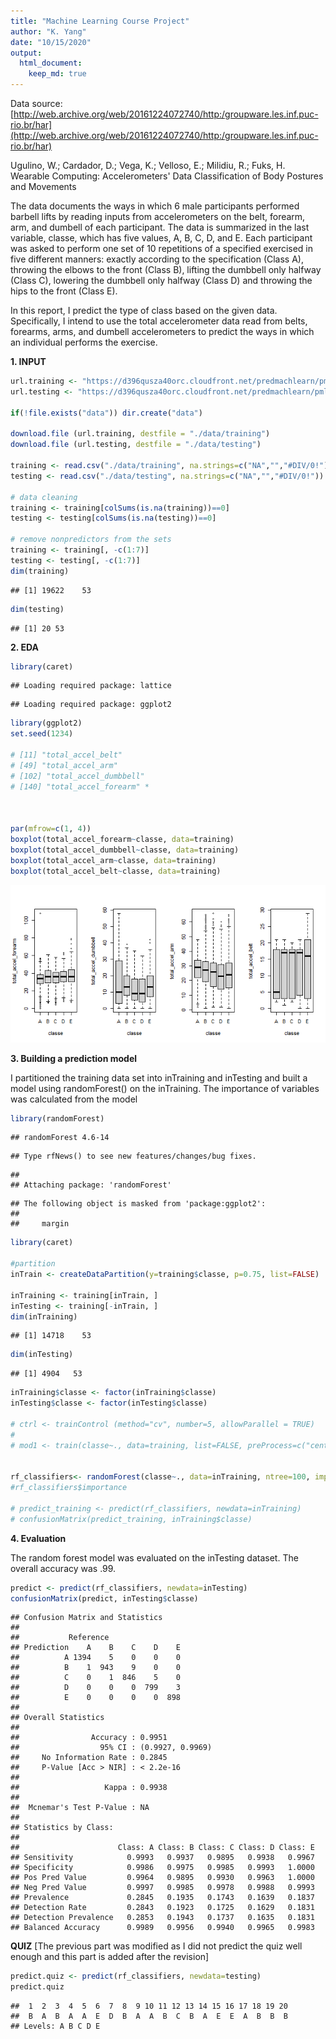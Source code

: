 ```yaml
---
title: "Machine Learning Course Project"
author: "K. Yang"
date: "10/15/2020"
output: 
  html_document:
    keep_md: true
---
```




Data source: [http://web.archive.org/web/20161224072740/http:/groupware.les.inf.puc-rio.br/har](http://web.archive.org/web/20161224072740/http:/groupware.les.inf.puc-rio.br/har)

Ugulino, W.; Cardador, D.; Vega, K.; Velloso, E.; Milidiu, R.; Fuks, H. Wearable Computing: Accelerometers' Data Classification of Body Postures and Movements

The data documents the ways in which 6 male participants performed barbell lifts by reading inputs from accelerometers on the belt, forearm, arm, and dumbell of each participant. The data is summarized in the last variable, classe, which has five values, A, B, C, D, and E. Each participant was asked to perform one set of 10 repetitions of a specified exercised in five different manners: exactly according to the specification (Class A), throwing the elbows to the front (Class B), lifting the dumbbell only halfway (Class C), lowering the dumbbell only halfway (Class D) and throwing the hips to the front (Class E).

In this report, I predict the type of class based on the given data. Specifically, I intend to use the total accelerometer data read from belts, forearms, arms, and dumbell accelerometers to predict the ways in which an individual performs the exercise. 

**1. INPUT**


```r
url.training <- "https://d396qusza40orc.cloudfront.net/predmachlearn/pml-training.csv"
url.testing <- "https://d396qusza40orc.cloudfront.net/predmachlearn/pml-testing.csv"

if(!file.exists("data")) dir.create("data")

download.file (url.training, destfile = "./data/training")
download.file (url.testing, destfile = "./data/testing")

training <- read.csv("./data/training", na.strings=c("NA","","#DIV/0!"))
testing <- read.csv("./data/testing", na.strings=c("NA","","#DIV/0!"))

# data cleaning
training <- training[colSums(is.na(training))==0]
testing <- testing[colSums(is.na(testing))==0]

# remove nonpredictors from the sets
training <- training[, -c(1:7)]
testing <- testing[, -c(1:7)]
dim(training)
```

```
## [1] 19622    53
```

```r
dim(testing)
```

```
## [1] 20 53
```

**2. EDA**


```r
library(caret)
```

```
## Loading required package: lattice
```

```
## Loading required package: ggplot2
```

```r
library(ggplot2)
set.seed(1234)

# [11] "total_accel_belt"
# [49] "total_accel_arm"
# [102] "total_accel_dumbbell" 
# [140] "total_accel_forearm" *



par(mfrow=c(1, 4))
boxplot(total_accel_forearm~classe, data=training)
boxplot(total_accel_dumbbell~classe, data=training)
boxplot(total_accel_arm~classe, data=training)
boxplot(total_accel_belt~classe, data=training)
```

![](MachineLearningCourseProject_files/figure-html/unnamed-chunk-2-1.png)<!-- -->

**3. Building a prediction model**  

I partitioned the training data set into inTraining and inTesting and built a model using randomForest() on the inTraining. The importance of variables was calculated from the model 


```r
library(randomForest)
```

```
## randomForest 4.6-14
```

```
## Type rfNews() to see new features/changes/bug fixes.
```

```
## 
## Attaching package: 'randomForest'
```

```
## The following object is masked from 'package:ggplot2':
## 
##     margin
```

```r
library(caret)

#partition
inTrain <- createDataPartition(y=training$classe, p=0.75, list=FALSE)

inTraining <- training[inTrain, ]
inTesting <- training[-inTrain, ]
dim(inTraining)
```

```
## [1] 14718    53
```

```r
dim(inTesting)
```

```
## [1] 4904   53
```

```r
inTraining$classe <- factor(inTraining$classe)
inTesting$classe <- factor(inTesting$classe)

# ctrl <- trainControl (method="cv", number=5, allowParallel = TRUE)
# 
# mod1 <- train(classe~., data=training, list=FALSE, preProcess=c("center", "scale"), trControl=ctrl) # default method="rf"


rf_classifiers<- randomForest(classe~., data=inTraining, ntree=100, importance=TRUE)
#rf_classifiers$importance

# predict_training <- predict(rf_classifiers, newdata=inTraining)
# confusionMatrix(predict_training, inTraining$classe)
```



**4. Evaluation**  

The random forest model was evaluated on the inTesting dataset. The overall accuracy was .99. 


```r
predict <- predict(rf_classifiers, newdata=inTesting)
confusionMatrix(predict, inTesting$classe)
```

```
## Confusion Matrix and Statistics
## 
##           Reference
## Prediction    A    B    C    D    E
##          A 1394    5    0    0    0
##          B    1  943    9    0    0
##          C    0    1  846    5    0
##          D    0    0    0  799    3
##          E    0    0    0    0  898
## 
## Overall Statistics
##                                           
##                Accuracy : 0.9951          
##                  95% CI : (0.9927, 0.9969)
##     No Information Rate : 0.2845          
##     P-Value [Acc > NIR] : < 2.2e-16       
##                                           
##                   Kappa : 0.9938          
##                                           
##  Mcnemar's Test P-Value : NA              
## 
## Statistics by Class:
## 
##                      Class: A Class: B Class: C Class: D Class: E
## Sensitivity            0.9993   0.9937   0.9895   0.9938   0.9967
## Specificity            0.9986   0.9975   0.9985   0.9993   1.0000
## Pos Pred Value         0.9964   0.9895   0.9930   0.9963   1.0000
## Neg Pred Value         0.9997   0.9985   0.9978   0.9988   0.9993
## Prevalence             0.2845   0.1935   0.1743   0.1639   0.1837
## Detection Rate         0.2843   0.1923   0.1725   0.1629   0.1831
## Detection Prevalence   0.2853   0.1943   0.1737   0.1635   0.1831
## Balanced Accuracy      0.9989   0.9956   0.9940   0.9965   0.9983
```





**QUIZ**
[The previous part was modified as I did not predict the quiz well enough and this part is added after the revision]


```r
predict.quiz <- predict(rf_classifiers, newdata=testing)
predict.quiz
```

```
##  1  2  3  4  5  6  7  8  9 10 11 12 13 14 15 16 17 18 19 20 
##  B  A  B  A  A  E  D  B  A  A  B  C  B  A  E  E  A  B  B  B 
## Levels: A B C D E
```

